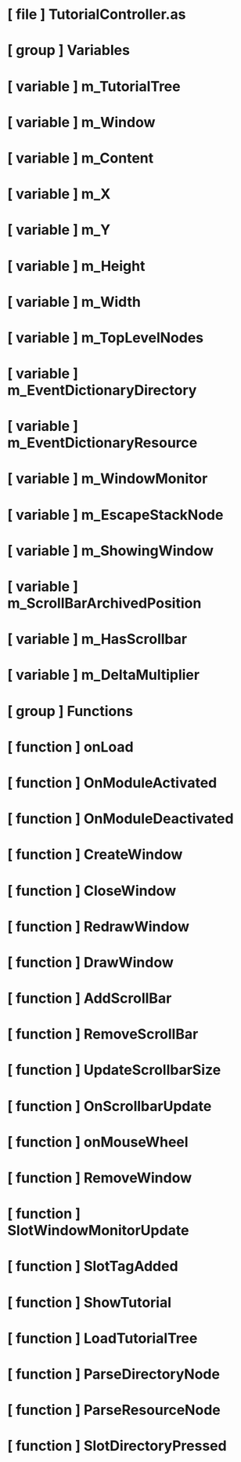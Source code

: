 # [ file ] TutorialController.as

# [ group ] Variables

# [ variable ] m_TutorialTree

# [ variable ] m_Window

# [ variable ] m_Content

# [ variable ] m_X

# [ variable ] m_Y

# [ variable ] m_Height

# [ variable ] m_Width

# [ variable ] m_TopLevelNodes

# [ variable ] m_EventDictionaryDirectory

# [ variable ] m_EventDictionaryResource

# [ variable ] m_WindowMonitor

# [ variable ] m_EscapeStackNode

# [ variable ] m_ShowingWindow

# [ variable ] m_ScrollBarArchivedPosition

# [ variable ] m_HasScrollbar

# [ variable ] m_DeltaMultiplier

# [ group ] Functions

# [ function ] onLoad

# [ function ] OnModuleActivated

# [ function ] OnModuleDeactivated

# [ function ] CreateWindow

# [ function ] CloseWindow

# [ function ] RedrawWindow

# [ function ] DrawWindow

# [ function ] AddScrollBar

# [ function ] RemoveScrollBar

# [ function ] UpdateScrollbarSize

# [ function ] OnScrollbarUpdate

# [ function ] onMouseWheel

# [ function ] RemoveWindow

# [ function ] SlotWindowMonitorUpdate

# [ function ] SlotTagAdded

# [ function ] ShowTutorial

# [ function ] LoadTutorialTree

# [ function ] ParseDirectoryNode

# [ function ] ParseResourceNode

# [ function ] SlotDirectoryPressed

